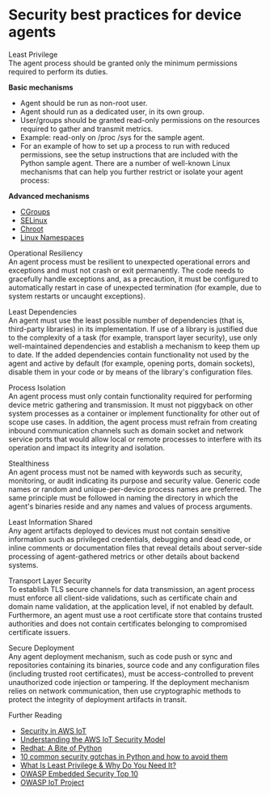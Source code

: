 # Security best practices for device agents<a name="device-defender-DetectMetricsMessagesBestPract"></a>

Least Privilege  
The agent process should be granted only the minimum permissions required to perform its duties\.  

**Basic mechanisms**
+ Agent should be run as non\-root user\.
+ Agent should run as a dedicated user, in its own group\.
+ User/groups should be granted read\-only permissions on the resources required to gather and transmit metrics\.
+ Example: read\-only on /proc /sys for the sample agent\.
+ For an example of how to set up a process to run with reduced permissions, see the setup instructions that are included with the Python sample agent\.
There are a number of well\-known Linux mechanisms that can help you further restrict or isolate your agent process:  

**Advanced mechanisms**
+ [CGroups](https://en.wikipedia.org/wiki/Cgroups)
+ [SELinux](https://en.wikipedia.org/wiki/Security-Enhanced_Linux)
+ [Chroot](https://en.wikipedia.org/wiki/Chroot)
+ [Linux Namespaces](https://en.wikipedia.org/wiki/Linux_namespaces)

Operational Resiliency  
An agent process must be resilient to unexpected operational errors and exceptions and must not crash or exit permanently\. The code needs to gracefully handle exceptions and, as a precaution, it must be configured to automatically restart in case of unexpected termination \(for example, due to system restarts or uncaught exceptions\)\.

Least Dependencies  
An agent must use the least possible number of dependencies \(that is, third\-party libraries\) in its implementation\. If use of a library is justified due to the complexity of a task \(for example, transport layer security\), use only well\-maintained dependencies and establish a mechanism to keep them up to date\. If the added dependencies contain functionality not used by the agent and active by default \(for example, opening ports, domain sockets\), disable them in your code or by means of the library's configuration files\.

Process Isolation  
An agent process must only contain functionality required for performing device metric gathering and transmission\. It must not piggyback on other system processes as a container or implement functionality for other out of scope use cases\. In addition, the agent process must refrain from creating inbound communication channels such as domain socket and network service ports that would allow local or remote processes to interfere with its operation and impact its integrity and isolation\.

Stealthiness  
An agent process must not be named with keywords such as security, monitoring, or audit indicating its purpose and security value\. Generic code names or random and unique\-per\-device process names are preferred\. The same principle must be followed in naming the directory in which the agent's binaries reside and any names and values of process arguments\.

Least Information Shared  
Any agent artifacts deployed to devices must not contain sensitive information such as privileged credentials, debugging and dead code, or inline comments or documentation files that reveal details about server\-side processing of agent\-gathered metrics or other details about backend systems\.

Transport Layer Security  
To establish TLS secure channels for data transmission, an agent process must enforce all client\-side validations, such as certificate chain and domain name validation, at the application level, if not enabled by default\. Furthermore, an agent must use a root certificate store that contains trusted authorities and does not contain certificates belonging to compromised certificate issuers\. 

Secure Deployment  
Any agent deployment mechanism, such as code push or sync and repositories containing its binaries, source code and any configuration files \(including trusted root certificates\), must be access\-controlled to prevent unauthorized code injection or tampering\. If the deployment mechanism relies on network communication, then use cryptographic methods to protect the integrity of deployment artifacts in transit\.

Further Reading  
+ [Security in AWS IoT](security.md)
+ [ Understanding the AWS IoT Security Model](https://aws.amazon.com/blogs/iot/understanding-the-aws-iot-security-model/)
+ [ Redhat: A Bite of Python](https://access.redhat.com/blogs/766093/posts/2592591)
+ [ 10 common security gotchas in Python and how to avoid them](https://hackernoon.com/10-common-security-gotchas-in-python-and-how-to-avoid-them-e19fbe265e03)
+ [ What Is Least Privilege & Why Do You Need It?](https://www.beyondtrust.com/blog/what-is-least-privilege/)
+ [ OWASP Embedded Security Top 10](https://www.owasp.org/index.php/OWASP_Embedded_Application_Security#tab=Embedded_Top_10_Best_Practices)
+ [ OWASP IoT Project](https://www.owasp.org/index.php/OWASP_Internet_of_Things_Project#tab=Main)